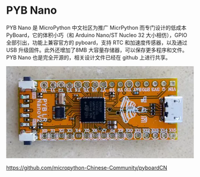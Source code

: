 # PYB Nano

PYB Nano 是 MicroPython 中文社区为推广 MicrPython 而专门设计的低成本 PyBoard，它的体积小巧（和 Arduino Nano/ST Nucleo 32 大小相仿），GPIO 全部引出，功能上兼容官方的 pyboard，支持 RTC 和加速度传感器，以及通过 USB 升级固件。此外还增加了8MB 大容量存储器，可以保存更多程序和文件。PYB Nano 也是完全开源的，相关设计文件已经在 github 上进行共享。

![](pybnano.webp)


https://github.com/micropython-Chinese-Community/pyboardCN 
